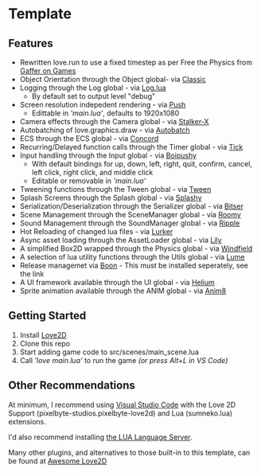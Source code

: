 # Template

## Features
* Rewritten love.run to use a fixed timestep as per Free the Physics from [Gaffer on Games](https://www.gafferongames.com/post/fix_your_timestep/) 
* Object Orientation through the Object global- via [Classic](https://github.com/BobG1983/classic)
* Logging through the Log global - via [Log.lua](https://github.com/BobG1983/log.lua)
  * By default set to output level "debug"
* Screen resolution indepedent rendering - via [Push](https://github.com/BobG1983/push)
  * Edittable in _'main.lua'_, defaults to 1920x1080
* Camera effects through the Camera global - via [Stalker-X](https://github.com/BobG1983/STALKER-X)
* Autobatching of love.graphics.draw - via [Autobatch](https://github.com/BobG1983/autobatch)
* ECS through the ECS global - via [Concord](https://github.com/Tjakka5/Concord)
* Recurring/Delayed function calls through the Timer global - via [Tick](https://github.com/BobG1983/tick)
* Input handling through the Input global - via [Boipushy](https://github.com/BobG1983/boipushy)
  * With default bindings for up, down, left, right, quit, confirm, cancel, left click, right click, and middle click
  * Editable or removable in _'main.lua'_
* Tweening functions through the Tween global - via [Tween](https://github.com/BobG1983/tween.lua)
* Splash Screens through the Splash global - via [Splashy](https://github.com/BobG1983/splashy)
* Serialization/Deserialization through the Serializer global - via [Bitser](https://github.com/gvx/bitser)
* Scene Management through the SceneManager global - via [Roomy](https://github.com/tesselode/roomy)
* Sound Management through the SoundManager global - via [Ripple](https://github.com/tesselode/ripple)
* Hot Reloading of changed lua files - via [Lurker](https://github.com/usysrc/LICK)
* Async asset loading through the AssetLoader global - via [Lily](https://github.com/MikuAuahDark/lily)
* A simplified Box2D wrapped through the Physics global - via [Windfield](https://github.com/BobG1983/windfield)
* A selection of lua utility functions through the Utils global - via [Lume](https://github.com/rxi/lume)
* Release managemet via [Boon](https://github.com/camchenry/boon) - This must be installed seperately, see the link
* A UI framework available through the UI global - via [Helium](https://github.com/qeffects/helium)
* Sprite animation available through the ANIM global - via [Anim8](https://github.com/kikito/anim8)

## Getting Started
1. Install [Love2D](https://love2d.org/)
2. Clone this repo
3. Start adding game code to src/scenes/main_scene.lua
4. Call _'love main.lua'_ to run the game _(or press Alt+L in VS Code)_

## Other Recommendations

At minimum, I recommend using [Visual Studio Code](https://code.visualstudio.com/) with the Love 2D Support (pixelbyte-studios.pixelbyte-love2d) and Lua (sumneko.lua) extensions.  

I'd also recommend installing [the LUA Language Server](https://marketplace.visualstudio.com/items?itemName=sumneko.lua).

Many other plugins, and alternatives to those built-in to this template, can be found at [Awesome Love2D](https://github.com/love2d-community/awesome-love2d)

